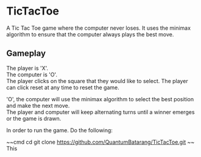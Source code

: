 # TicTacToe

A Tic Tac Toe game where the computer never loses. It uses the minimax algorithm to ensure 
that the computer always plays the best move.

## Gameplay

The player is 'X'.  
The computer is 'O'.  
The player clicks on the square that they would like to select.
The player can click reset at any time to reset the game.

'O', the computer will use the minimax algorithm to select the best position and make the next move.  
The player and computer will keep alternating turns until a winner emerges or the game is drawn.

In order to run the game. Do the following:

~~cmd
cd <Enter the path to the directory where you would liek to download the game>
git clone https://github.com/QuantumBatarang/TicTacToe.git
~~
This
